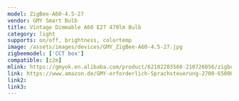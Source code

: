 ```yaml
---
model: ZigBee-A60-4.5-27
vendor: GMY Smart Bulb 
title: Vintage Dimmable A60 E27 470lm Bulb
category: light
supports: on/off, brightness, colortemp
image: /assets/images/devices/GMY_ZigBee-A60-4.5-27.jpg
zigbeemodel: ['CCT box']
compatible: [z2m]
mlink: https://gmyok.en.alibaba.com/product/62102203560-210726056/zigbee_filament_led_alexa_wifi_bulbs_e27_Edison_bulb_A60_4_5W_7W.html
link: https://www.amazon.de/GMY-erforderlich-Sprachsteuerung-2700-6500K-Entspricht/dp/B07KG5KF5R
link2: 
link3: 
---
```


